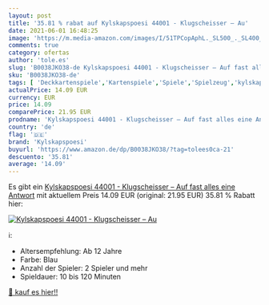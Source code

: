 ```yaml
---
layout: post
title: '35.81 % rabat auf Kylskapspoesi 44001 - Klugscheisser – Au'
date: 2021-06-01 16:48:25
image: 'https://m.media-amazon.com/images/I/51TPCopAphL._SL500_._SL400_.jpg'
comments: true
category: ofertas
author: 'tole.es'
slug: 'B0038JKO38-de Kylskapspoesi 44001 - Klugscheisser – Auf fast alles eine...'
sku: 'B0038JKO38-de'
tags: [ 'Deckkartenspiele','Kartenspiele','Spiele','Spielzeug','kylskapspoesi', ]
actualPrice: 14.09 EUR
currency: EUR
price: 14.09
comparePrice: 21.95 EUR
prodname: 'Kylskapspoesi 44001 - Klugscheisser – Auf fast alles eine Antwort'
country: 'de'
flag: '🇩🇪'
brand: 'Kylskapspoesi'
buyurl: 'https://www.amazon.de/dp/B0038JKO38/?tag=tolees0ca-21'
descuento: '35.81'
average: '14.09'
---
```


Es gibt ein [Kylskapspoesi 44001 - Klugscheisser – Auf fast alles eine Antwort](https://www.amazon.de/dp/B0038JKO38/?tag=tolees0ca-21) mit aktuellem Preis 14.09 EUR (original: 21.95 EUR) 35.81 % Rabatt hier:

[![Kylskapspoesi 44001 - Klugscheisser – Au](https://m.media-amazon.com/images/I/51TPCopAphL._SL500_._SL400_.jpg)](https://www.amazon.de/dp/B0038JKO38/?tag=tolees0ca-21)

ℹ️:

- Altersempfehlung: Ab 12 Jahre
- Farbe: Blau
- Anzahl der Spieler: 2 Spieler und mehr
- Spieldauer: 10 bis 120 Minuten

[🛒 kauf es hier!!](https://www.amazon.de/dp/B0038JKO38/?tag=tolees0ca-21)
